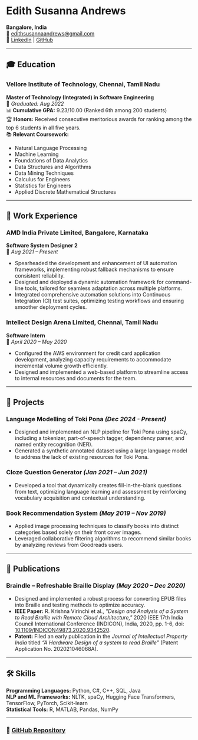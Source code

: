 # Edith Susanna Andrews

**Bangalore, India**  
📧 [edithsusannaandrews@gmail.com](mailto:edithsusannaandrews@gmail.com)  
🔗 [LinkedIn](https://linkedin.com/in/edith-andrews/) | [GitHub](https://github.com/edithandrews)  

---

## 🎓 Education

### Vellore Institute of Technology, Chennai, Tamil Nadu
**Master of Technology (Integrated) in Software Engineering**  
📅 *Graduated: Aug 2022*  
📊 **Cumulative GPA:** 9.23/10.00 (Ranked 6th among 200 students)  
🏆 **Honors:** Received consecutive meritorious awards for ranking among the top 6 students in all five years.  
📚 **Relevant Coursework:**
- Natural Language Processing  
- Machine Learning  
- Foundations of Data Analytics  
- Data Structures and Algorithms  
- Data Mining Techniques  
- Calculus for Engineers  
- Statistics for Engineers  
- Applied Discrete Mathematical Structures  

---

## 💼 Work Experience

### AMD India Private Limited, Bangalore, Karnataka
**Software System Designer 2**  
📅 *Aug 2021 – Present*  
- Spearheaded the development and enhancement of UI automation frameworks, implementing robust fallback mechanisms to ensure consistent reliability.
- Designed and deployed a dynamic automation framework for command-line tools, tailored for seamless adaptation across multiple platforms.
- Integrated comprehensive automation solutions into Continuous Integration (CI) test suites, optimizing testing workflows and ensuring smoother deployment cycles.

### Intellect Design Arena Limited, Chennai, Tamil Nadu
**Software Intern**  
📅 *April 2020 – May 2020*  
- Configured the AWS environment for credit card application development, analyzing capacity requirements to accommodate incremental volume growth efficiently.
- Designed and implemented a web-based platform to streamline access to internal resources and documents for the team.

---

## 🔬 Projects

### **Language Modelling of Toki Pona** *(Dec 2024 - Present)*
- Designed and implemented an NLP pipeline for Toki Pona using spaCy, including a tokenizer, part-of-speech tagger, dependency parser, and named entity recognition (NER).
- Generated a synthetic annotated dataset using a large language model to address the lack of existing resources for Toki Pona.

### **Cloze Question Generator** *(Jan 2021 – Jun 2021)*
- Developed a tool that dynamically creates fill-in-the-blank questions from text, optimizing language learning and assessment by reinforcing vocabulary acquisition and contextual understanding.

### **Book Recommendation System** *(May 2019 – Nov 2019)*
- Applied image processing techniques to classify books into distinct categories based solely on their front cover images.
- Leveraged collaborative filtering algorithms to recommend similar books by analyzing reviews from Goodreads users.

---

## 📄 Publications

### **Braindle – Refreshable Braille Display** *(May 2020 – Dec 2020)*
- Designed and implemented a robust process for converting EPUB files into Braille and testing methods to optimize accuracy.
- **IEEE Paper:** R. Krishna Virinchi et al., *"Design and Analysis of a System to Read Braille with Remote Cloud Architecture,"* 2020 IEEE 17th India Council International Conference (INDICON), India, 2020, pp. 1-6, doi: [10.1109/INDICON49873.2020.9342520](https://doi.org/10.1109/INDICON49873.2020.9342520).
- **Patent:** Filed an early publication in the *Journal of Intellectual Property India* titled *“A Hardware Design of a system to read Braille”* (Patent Application No. 202021046068A).

---

## 🛠 Skills

**Programming Languages:** Python, C#, C++, SQL, Java  
**NLP and ML Frameworks:** NLTK, spaCy, Hugging Face Transformers, TensorFlow, PyTorch, Scikit-learn  
**Statistical Tools:** R, MATLAB, Pandas, NumPy  

---

### 📌 [GitHub Repository](https://github.com/edithandrews) 
